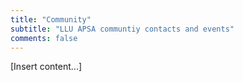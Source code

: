 ```yaml
---
title: "Community"
subtitle: "LLU APSA communtiy contacts and events"
comments: false
---
```


[Insert content...]
